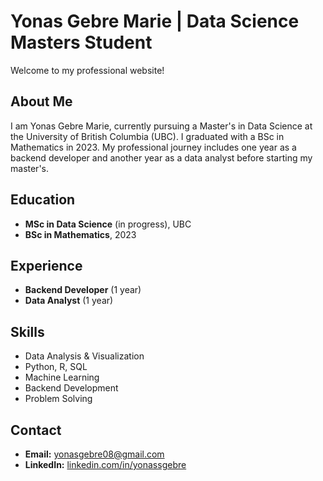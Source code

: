 
# Yonas Gebre Marie | Data Science Masters Student

Welcome to my professional website!

## About Me

I am Yonas Gebre Marie, currently pursuing a Master's in Data Science at the University of British Columbia (UBC). I graduated with a BSc in Mathematics in 2023. My professional journey includes one year as a backend developer and another year as a data analyst before starting my master's.

## Education
- **MSc in Data Science** (in progress), UBC
- **BSc in Mathematics**, 2023

## Experience
- **Backend Developer** (1 year)
- **Data Analyst** (1 year)

## Skills
- Data Analysis & Visualization
- Python, R, SQL
- Machine Learning
- Backend Development
- Problem Solving

## Contact
- **Email:** yonasgebre08@gmail.com
- **LinkedIn:** [linkedin.com/in/yonassgebre](https://linkedin.com/in/yonassgebre)
